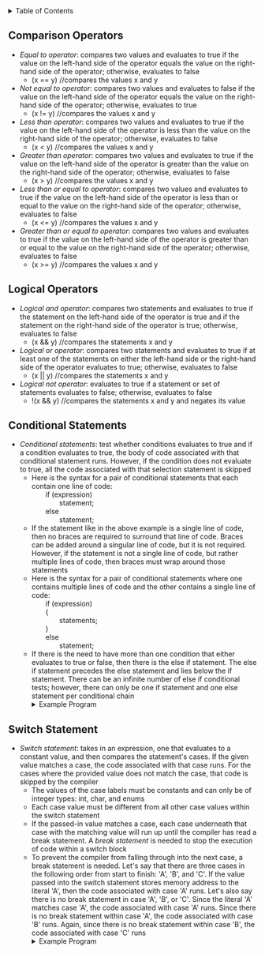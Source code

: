 <details>
<summary>Table of Contents</summary>
<ol>
  <li>
    <a href='#comparison-operators'>Comparison Operators</a>
  </li>
  <li>
    <a href='#logical-operators'>Logical Operators</a>
  </li>
  <li>
    <a href='#conditional-statements'>Conditional Statements</a>
  </li>  
  <li>
    <a href='#switch-statement'>Switch Statements</a>
  </li>              
</ol>
</details>

## Comparison Operators

<ul>
  <li>
    <a><em>Equal to operator</em>: compares two values and evaluates to true if the value on the left-hand side of the operator equals the value on the right-hand side of the operator; otherwise, evaluates to false</a>
    <ul>
      <li>
        <a>(x == y) //compares the values x and y</a>
      </li>
    </ul>
  </li> 
  <li>
    <a><em>Not equal to operator</em>: compares two values and evaluates to false if the value on the left-hand side of the operator equals the value on the right-hand side of the operator; otherwise, evaluates to true</em></a>    
    <ul>
      <li>
        <a>(x != y) //compares the values x and y</a>
      </li>
    </ul>
  </li>
  <li>
    <a><em>Less than operator</em>: compares two values and evaluates to true if the value on the left-hand side of the operator is less than the value on the right-hand side of the operator; otherwise, evaluates to false</a>   
    <ul>
      <li>
        <a>(x < y) //compares the values x and y</a> 
      </li>
    </ul>
  </li>
  <li>
    <a><em>Greater than operator</em>: compares two values and evaluates to true if the value on the left-hand side of the operator is greater than the value on the right-hand side of the operator; otherwise, evaluates to false</a> 
    <ul>
      <li>
        <a>(x > y) //compares the values x and y</a>
      </li>
    </ul>      
  </li> 
  <li>
    <a><em>Less than or equal to operator</em>: compares two values and evaluates to true if the value on the left-hand side of the operator is less than or equal to the value on the right-hand side of the operator; otherwise, evaluates to false</a> 
    <ul>
      <li>
        <a>(x <= y) //compares the values x and y</a>
      </li>
    </ul>
  </li>  
  <li>
    <a><em>Greater than or equal to operator</em>: compares two values and evaluates to true if the value on the left-hand side of the operator is greater than or equal to the value on the right-hand side of the operator; otherwise, evaluates to false</a> 
    <ul>
      <li>
        <a>(x >= y) //compares the values x and y</a>
      </li>
    </ul>
  </li>        
</ul>

## Logical Operators
<ul>
  <li>
    <a><em>Logical and operator</em>: compares two statements and evaluates to true if the statement on the left-hand side of the operator is true and if the statement on the right-hand side of the operator is true; otherwise, evaluates to false</a>
    <ul>
      <li>
        <a>(x && y) //compares the statements x and y</a>
      </li>
    </ul>
  </li>
  <li>
    <a><em>Logical or operator</em>: compares two statements and evaluates to true if at least one of the statements on either the left-hand side or the right-hand side of the operator evaluates to true; otherwise, evaluates to false</a>
    <ul>
      <li>
        <a>(x || y) //compares the statements x and y</a>
      </li>
    </ul>
  </li>
  <li>
    <a><em>Logical not operator</em>: evaluates to true if a statement or set of statements evaluates to false; otherwise, evaluates to false</a>
    <ul>
      <li>
        <a>!(x && y) //compares the statements x and y and negates its value</a>
      </li>
    </ul>
  </li>
</ul>     

## Conditional Statements
<ul>
  <li>
    <a><em>Conditional statements</em>: test whether conditions evaluates to true and if a condition evaluates to true, the body of code associated with that conditional statement runs. However, if the condition does not evaluate to true, all the code associated with that selection statement is skipped</a>
    <ul>
      <li>
      <a>Here is the syntax for a pair of conditional statements that each contain one line of code:<br /></a>
      <a>&emsp;&emsp;if (expression)<br />
      &emsp;&emsp;&emsp;&emsp;statement;<br />
      &emsp;&emsp;else<br />
      &emsp;&emsp;&emsp;&emsp;statement;<br /></a>    
      </li>
      <li>
        <a>If the statement like in the above example is a single line of code, then no braces are required to surround that line of code. Braces can be added around a singular line of code, but it is not required. However, if the statement is not a single line of code, but rather multiple lines of code, then braces must wrap around those statements</a>
      </li>  
      <li>
        <a>Here is the syntax for a pair of conditional statements where one contains multiple lines of code and the other contains a single line of code:<br /></a> 
        <a>&emsp;&emsp;if (expression)<br />
        &emsp;&emsp;{<br />
        &emsp;&emsp;&emsp;&emsp;statements;<br />
        &emsp;&emsp;}<br />
        &emsp;&emsp;else<br />
        &emsp;&emsp;&emsp;&emsp;statement;<br /></a>
      </li> 
      <li>
        <a>If there is the need to have more than one condition that either evaluates to true or false, then there is the else if statement. The else if statement precedes the else statement and lies below the if statement. There can be an infinite number of else if conditional tests; however, there can only be one if statement and one else statement per conditional chain</a>
      </li>
      <details>
      <summary>Example Program</summary>    
        <ul>
          <pre>
            <code>
              #include <<a>iostream</a>><br />
              using namespace std;<br />
              <br />
              int main()<br />
              {<br />
              &emsp;&emsp;double grade = 89.5;<br />
              <br />
              &emsp;&emsp;if (grade > 70 && grade != 100)<br />
              &emsp;&emsp;&emsp;&emsp;cout << "You passed the class!" << endl;<br />
              &emsp;&emsp;else if (grade == 100)<br />
              &emsp;&emsp;&emsp;&emsp;cout << "You passed and got a perfect score!" << endl;<br />
              &emsp;&emsp;else<br />
              &emsp;&emsp;&emsp;&emsp;cout << "You failed!" << endl;<br />  
              <br />
              &emsp;&emsp;return 0;<br />
              }<br />
            </code>
          </pre>  
          <details>
          <summary>Output</summary>
            <pre>
              <code>
                You passed the class!<br />
              </code>
            </pre>  
          </details>
        </ul>  
      </details>
    </ul>  
  </li>   
</ul> 

## Switch Statement
<ul>
  <li>
    <a><em>Switch statement</em>: takes in an expression, one that evaluates to a constant value, and then compares the statement's cases. If the given value matches a case, the code associated with that case runs. For the cases where the provided value does not match the case, that code is skipped by the compiler</a>
    <ul>
      <li>
        <a>The values of the case labels must be constants and can only be of integer types: int, char, and enums</a>
      </li>
      <li>
        <a>Each case value must be different from all other case values within the switch statement</a>
      <li>
        <a>If the passed-in value matches a case, each case underneath that case with the matching value will run up until the compiler has read a break statement. A <em>break statement</em> is needed to stop the execution of code within a switch block</a>
      <li>
        <a>To prevent the compiler from falling through into the next case, a break statement is needed. Let's say that there are three cases in the following order from start to finish: 'A', 'B', and 'C'. If the value passed into the switch statement stores memory address to the literal 'A', then the code associated with case 'A' runs. Let's also say there is no break statement in case 'A', 'B', or 'C'. Since the literal 'A' matches case 'A', the code associated with case 'A' runs. Since there is no break statement within case 'A', the code associated with case 'B' runs. Again, since there is no break statement within case 'B', the code associated with case 'C' runs</a>
        <details>
        <summary>Example Program</summary>    
          <ul>
            <pre>
              <code>
                #include <<a>iostream</a>><br />
                using namespace std;<br />
                <br />
                int main()<br />
                {<br />
                &emsp;&emsp;char grade = 'A';<br />
                <br />
                &emsp;&emsp;switch(grade)<br />
                &emsp;&emsp;{<br />
                &emsp;&emsp;&emsp;&emsp;case 'A':<br />
                &emsp;&emsp;&emsp;&emsp;case 'B':<br />
                &emsp;&emsp;&emsp;&emsp;case 'C':<br />
                &emsp;&emsp;&emsp;&emsp;&emsp;&emsp;cout << "Case C ran even though the grade is " << grade << "!" << endl;<br />
                &emsp;&emsp;}<br />
                <br />
                &emsp;&emsp;return 0;<br />
                }<br />
              </code>
            </pre>  
            <details>
            <summary>Output</summary>
              <pre>
                <code>
                  Case C ran even though the grade is A!<br />
                </code>
              </pre>  
            </details>
          </ul>  
        </details>
      </li>
    </ul>    
  </li>
</ul>        

